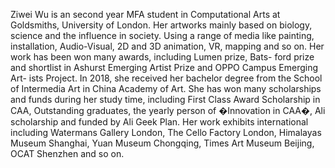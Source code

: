  Ziwei Wu is an second year MFA student in Computational Arts at Goldsmiths, University of London. Her artworks mainly based on biology, science and the influence in society. Using a range of media like painting, installation, Audio-Visual, 2D and 3D animation, VR, mapping and so on. Her work has been won many awards, including Lumen prize, Bats- ford prize and shortlist in Ashurst Emerging Artist Prize and OPPO Campus Emerging Art- ists Project. In 2018, she received her bachelor degree from the School of Intermedia Art in China Academy of Art. She has won many scholarships and funds during her study time, including First Class Award Scholarship in CAA, Outstanding graduates, the yearly person of �Innovation in CAA�, Ali scholarship and funded by Ali Geek Plan. Her work exhibits international including Watermans Gallery London, The Cello Factory London, Himalayas Museum Shanghai, Yuan Museum Chongqing, Times Art Museum Beijing, OCAT Shenzhen and so on.

